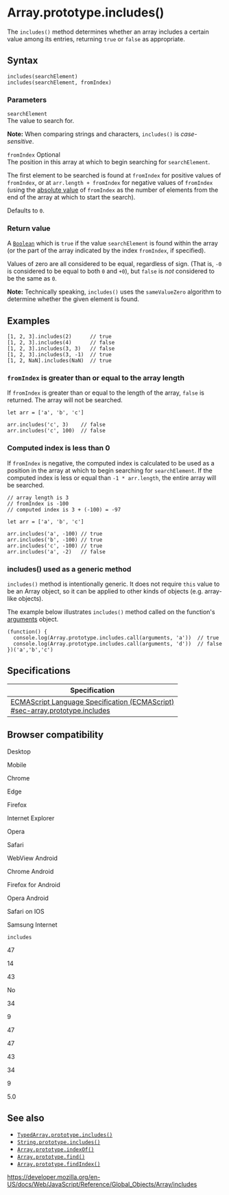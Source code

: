Array.prototype.includes()
==========================

The `includes()` method determines whether an array includes a certain value among its entries, returning `true` or `false` as appropriate.

Syntax
------

    includes(searchElement)
    includes(searchElement, fromIndex)

### Parameters

`searchElement`  
The value to search for.

**Note:** When comparing strings and characters, `includes()` is *case-sensitive*.

 `fromIndex` <span class="badge inline optional">Optional</span>   
The position in this array at which to begin searching for `searchElement`.

The first element to be searched is found at `fromIndex` for positive values of `fromIndex`, or at `arr.length + fromIndex` for negative values of `fromIndex` (using the [absolute value](#) of `fromIndex` as the number of elements from the end of the array at which to start the search).

Defaults to `0`.

### Return value

A [`Boolean`](../boolean) which is `true` if the value `searchElement` is found within the array (or the part of the array indicated by the index `fromIndex`, if specified).

Values of zero are all considered to be equal, regardless of sign. (That is, `-0` is considered to be equal to both `0` and `+0`), but `false` is *not* considered to be the same as `0`.

**Note:** Technically speaking, `includes()` uses the `sameValueZero` algorithm to determine whether the given element is found.

Examples
--------

    [1, 2, 3].includes(2)      // true
    [1, 2, 3].includes(4)      // false
    [1, 2, 3].includes(3, 3)   // false
    [1, 2, 3].includes(3, -1)  // true
    [1, 2, NaN].includes(NaN)  // true

### `fromIndex` is greater than or equal to the array length

If `fromIndex` is greater than or equal to the length of the array, `false` is returned. The array will not be searched.

    let arr = ['a', 'b', 'c']

    arr.includes('c', 3)    // false
    arr.includes('c', 100)  // false

### Computed index is less than 0

If `fromIndex` is negative, the computed index is calculated to be used as a position in the array at which to begin searching for `searchElement`. If the computed index is less or equal than `-1 * arr.length`, the entire array will be searched.

    // array length is 3
    // fromIndex is -100
    // computed index is 3 + (-100) = -97

    let arr = ['a', 'b', 'c']

    arr.includes('a', -100) // true
    arr.includes('b', -100) // true
    arr.includes('c', -100) // true
    arr.includes('a', -2)   // false

### includes() used as a generic method

`includes()` method is intentionally generic. It does not require `this` value to be an Array object, so it can be applied to other kinds of objects (e.g. array-like objects).

The example below illustrates `includes()` method called on the function's [arguments](../../functions/arguments) object.

    (function() {
      console.log(Array.prototype.includes.call(arguments, 'a'))  // true
      console.log(Array.prototype.includes.call(arguments, 'd'))  // false
    })('a','b','c') 

Specifications
--------------

<table><thead><tr class="header"><th>Specification</th></tr></thead><tbody><tr class="odd"><td><a href="https://tc39.es/ecma262/#sec-array.prototype.includes">ECMAScript Language Specification (ECMAScript)<br />
<span class="small">#sec-array.prototype.includes</span></a></td></tr></tbody></table>

Browser compatibility
---------------------

Desktop

Mobile

Chrome

Edge

Firefox

Internet Explorer

Opera

Safari

WebView Android

Chrome Android

Firefox for Android

Opera Android

Safari on IOS

Samsung Internet

`includes`

47

14

43

No

34

9

47

47

43

34

9

5.0

See also
--------

-   [`TypedArray.prototype.includes()`](../typedarray/includes)
-   [`String.prototype.includes()`](../string/includes)
-   [`Array.prototype.indexOf()`](indexof)
-   [`Array.prototype.find()`](find)
-   [`Array.prototype.findIndex()`](findindex)

<a href="https://developer.mozilla.org/en-US/docs/Web/JavaScript/Reference/Global_Objects/Array/includes" class="_attribution-link">https://developer.mozilla.org/en-US/docs/Web/JavaScript/Reference/Global_Objects/Array/includes</a>

